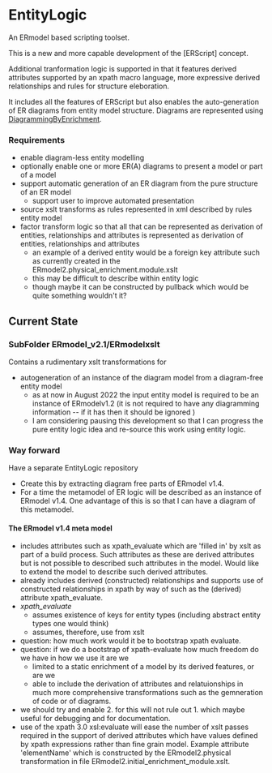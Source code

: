 # EntityLogic
An ERmodel based scripting toolset. 

This is a new and more capable development of the [ERScript] concept.

Additional tranformation logic is supported in that 
it features derived attributes supported by an xpath macro language, more expressive derived relationships and rules for structure eleboration.

It includes all the features of ERScript but also enables the auto-generation of ER diagrams from entity model structure. Diagrams are represented using
[DiagrammingByEnrichment](www.github.com/JohnWCartmell/DiagrammingByEnrichment).

### Requirements
* enable diagram-less entity modelling
* optionally enable one or more ER(A) diagrams to present a model or part of a model  
* support automatic generation of an ER diagram from the pure structure of an ER model
	* support user to improve automated presentation
* source xslt transforms as rules represented in xml described by rules entity model
* factor transform logic so that all that can be represented as derivation of entities, relationships and attributes is represented as derivation of entities, relationships and attributes
  * an example of a derived entity would be a foreign key attribute such as currently created in the ERmodel2.physical_enrichment.module.xslt
  * this may be difficult to describe within entity logic 
   * though maybe it can be constructed by pullback which would be quite something wouldn't it?

## Current State
### SubFolder  ERmodel_v2.1/ERmodelxslt
Contains a rudimentary xslt transformations for
* autogeneration of an instance of the diagram model from a diagram-free entity model
  * as at now in August 2022 the input entity model is required to be an instance of ERmodelv1.2 (it is not required to have any diagramming information -- if it has then it should be ignored )
  * I am considering pausing this development so that I can progress the pure entity logic idea and re-source this work using entity logic.
### Way forward
Have a separate EntityLogic repository
* Create this by extracting diagram free parts of ERmodel v1.4.
* For a time the metamodel of ER logic will be described as an instance of ERmodel v1.4. One advantage of this is so that I can have a diagram of this metamodel. 

#### The ERmodel v1.4 meta model
* includes attributes such as xpath_evaluate which are 'filled in' by xslt as part of a build process. Such attributes as these are derived attributes but is not possible to described such attributes in the model. Would like to extend the model to describe such derived attributes.
* already includes derived (constructed) relationships and supports use of constructed relationships in xpath by way of such as the (derived) attribute xpath_evaluate.
* *xpath_evaluate*  
  * assumes existence of keys for entity types (including abstract entity types one would think) 
   * assumes, therefore, use from xslt  
* question: how much work would it be to bootstrap xpath evaluate.
* question: if we do a bootstrap of xpath-evaluate how much freedom do we have in how we use it are we
  * limited to a static enrichment of a model by its derived features, or are we
  * able to include the derivation of attributes and relatuionships in much more comprehensive transformations such as the gemneration of code or of diagrams.  
* we should try and enable 2. for this will not rule out 1. which maybe useful for debugging and for documentation.
* use of the xpath 3.0 xsl:evaluate will ease the number of xslt passes required in the support of derived attributes which have values defined by xpath expressions rather than fine grain model. Example  attribute 'elementName' which is constructed by the ERmodel2.physical transformation in file ERmodel2.initial_enrichment_module.xslt.
